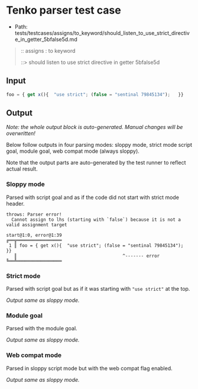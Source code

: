 # Tenko parser test case

- Path: tests/testcases/assigns/to_keyword/should_listen_to_use_strict_directive_in_getter_5bfalse5d.md

> :: assigns : to keyword
>
> ::> should listen to use strict directive in getter 5bfalse5d

## Input

`````js
foo = { get x(){  "use strict"; (false = "sentinal 79845134");   }}
`````

## Output

_Note: the whole output block is auto-generated. Manual changes will be overwritten!_

Below follow outputs in four parsing modes: sloppy mode, strict mode script goal, module goal, web compat mode (always sloppy).

Note that the output parts are auto-generated by the test runner to reflect actual result.

### Sloppy mode

Parsed with script goal and as if the code did not start with strict mode header.

`````
throws: Parser error!
  Cannot assign to lhs (starting with `false`) because it is not a valid assignment target

start@1:0, error@1:39
╔══╦═════════════════
 1 ║ foo = { get x(){  "use strict"; (false = "sentinal 79845134");   }}
   ║                                        ^------- error
╚══╩═════════════════

`````

### Strict mode

Parsed with script goal but as if it was starting with `"use strict"` at the top.

_Output same as sloppy mode._

### Module goal

Parsed with the module goal.

_Output same as sloppy mode._

### Web compat mode

Parsed in sloppy script mode but with the web compat flag enabled.

_Output same as sloppy mode._
